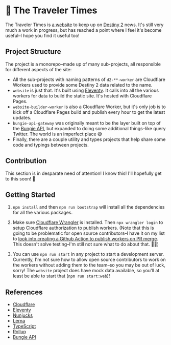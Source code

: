 # 📰 The Traveler Times

The Traveler Times is [a website](https://thetraveler.news) to keep up on [Destiny 2](https://www.bungie.net/7/en/Destiny/) news. It's still very much a work in progress, but has reached a point where I feel it's become useful–I hope you find it useful too!

## Project Structure

The project is a monorepo–made up of many sub-projects, all responsible for different aspects of the site:

- All the sub-projects with naming patterns of `d2-**-worker` are Cloudflare Workers used to provide some Destiny 2 data related to the name.
- `website` is just that. It's built using [Eleventy](https://www.11ty.dev). It calls into all the various workers for data to build the static site. It's hosted with Cloudflare Pages.
- `website-builder-worker` is also a Cloudflare Worker, but it's only job is to kick off a Cloudflare Pages build and publish every hour to get the latest updates.
- `bungie-api-gateway` was originally meant to be the layer built on top of the [Bungie API](https://bungie-net.github.io/multi/index.html), but expanded to doing some additional things–like query Twitter. The world is an imperfect place 😅
- Finally, there are a couple utility and types projects that help share some code and typings between projects.

## Contribution

This section is in desparate need of attention! I know this! I'll hopefully get to this soon! 😬

## Getting Started

1. `npm install` and then `npm run bootstrap` will install all the dependencies for all the various packages.

2. Make sure [Cloudflare Wrangler](https://developers.cloudflare.com/workers/cli-wrangler/install-update) is installed. Then `npx wrangler login` to setup Cloudflare authorization to publish workers. (Note that this is going to be problematic for open source contributors–I have it on my list to [look into creating a Github Action to publish workers on PR merge](https://github.com/empatheticbot/the-traveler-times/issues/48). This doesn't solve testing–I'm still not sure what to do about that. 🤷‍♀️)

3. You can use `npm run start` in any project to start a development server. Currently, I'm not sure how to allow open source contributors to work on the workers without adding them to the team–so you may be out of luck, sorry! The `website` project does have mock data available, so you'll at least be able to start that (`npm run start:web`)!

## References

- [Cloudflare](https://www.cloudflare.com)
- [Eleventy](https://www.11ty.dev)
- [Nunjucks](https://mozilla.github.io/nunjucks/)
- [Lerna](https://lerna.js.org)
- [TypeScript](https://www.typescriptlang.org)
- [Rollup](https://www.rollupjs.org/guide/en/)
- [Bungie API](https://bungie-net.github.io/multi/index.html)
